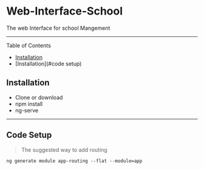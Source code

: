 # Web-Interface-School
The web Interface for school Mangement

---

Table of Contents


- [Installation](#installation)
- [Installation](#code setup)


## Installation


- Clone or download 
- npm install
- ng-serve

---

## Code Setup

> The suggested way to add routing

```
ng generate module app-routing --flat --module=app
```
